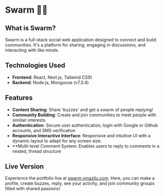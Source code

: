 # Swarm 🐝🐝

## What is Swarm?
Swarm is a full-stack social web application designed to connect and build communities. It's a platform for sharing, engaging in discussions, and interacting with like minds.

## Technologies Used
- **Frontend**: React, Next.js, Tailwind CSSt
- **Backend**: Node.js, Mongoose (v7.3.4)

## Features
- **Content Sharing**: Share 'buzzes' and get a swarm of people replying!
- **Community Building**: Create and join communities to meet people with similair interests.
- **Authentication**: Secure user authentication, login with Google or Github accounts, and SMS verification
- **Responsive Interactive Interface**: Responsive and intuitive UI with a dynamic layout to adapt for any screen size.
- **Multi-level Comment System: Enables users to reply to comments in a nested, thread structure

## Live Version
Experience the portfolio live at [swarm.vmazilu.com](http://swarm.vmazilu.com). Here, you can make a profile, create buzzes, reply, see your activity, and join community groups filled with shared passions!
